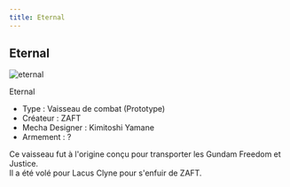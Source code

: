 ```yaml
---
title: Eternal
---
```


Eternal
-------

![eternal](/images/stories/saga/gundamseed/mechas/zaft/eternal.png)


Eternal


- Type : Vaisseau de combat (Prototype)   
- Créateur : ZAFT   
- Mecha Designer : Kimitoshi Yamane   
- Armement : ?   
  
Ce vaisseau fut à l'origine conçu pour transporter les Gundam Freedom et Justice.   
Il a été volé pour Lacus Clyne pour s'enfuir de ZAFT.

